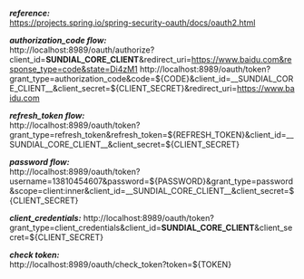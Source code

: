 _**reference:**_  
https://projects.spring.io/spring-security-oauth/docs/oauth2.html  

_**authorization_code flow:**_  
http://localhost:8989/oauth/authorize?client_id=__SUNDIAL_CORE_CLIENT__&redirect_uri=https://www.baidu.com&response_type=code&state=Di4zM1
http://localhost:8989/oauth/token?grant_type=authorization_code&code=${CODE}&client_id=__SUNDIAL_CORE_CLIENT__&client_secret=${CLIENT_SECRET}&redirect_uri=https://www.baidu.com

_**refresh_token flow:**_  
http://localhost:8989/oauth/token?grant_type=refresh_token&refresh_token=${REFRESH_TOKEN}&client_id=__SUNDIAL_CORE_CLIENT__&client_secret=${CLIENT_SECRET}

_**password flow:**_  
http://localhost:8989/oauth/token?username=13810454607&password=${PASSWORD}&grant_type=password&scope=client:inner&client_id=__SUNDIAL_CORE_CLIENT__&client_secret=${CLIENT_SECRET}

_**client_credentials:**_ 
http://localhost:8989/oauth/token?grant_type=client_credentials&client_id=__SUNDIAL_CORE_CLIENT__&client_secret=${CLIENT_SECRET}

_**check token:**_  
http://localhost:8989/oauth/check_token?token=${TOKEN}